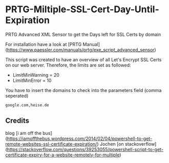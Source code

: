 # PRTG-Miltiple-SSL-Cert-Day-Until-Expiration
PRTG Advanced XML Sensor to get the Days left for SSL Certs by domain

For installation have a look at [PRTG Manual] (https://www.paessler.com/manuals/prtg/exe_script_advanced_sensor)

This script was created to have an overview of all Let's Encrypt SSL Certs on our web server. Therefore, the limits are set as followed:
- LimitMinWarning = 20
- LimitMinError = 10

You have to insert the domains to check into the parameters field (comma seperated)
```
google.com,heise.de
```

## Credits
blog [i am off the bus] (https://iamoffthebus.wordpress.com/2014/02/04/powershell-to-get-remote-websites-ssl-certificate-expiration/)
Jochen [on stackoverflow] (https://stackoverflow.com/questions/39253055/powershell-script-to-get-certificate-expiry-for-a-website-remotely-for-multiple)